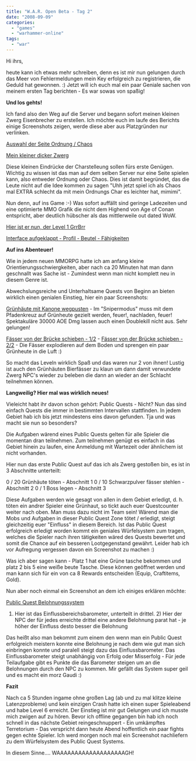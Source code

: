 ```yaml
---
title: "W.A.R. Open Beta - Tag 2"
date: "2008-09-09"
categories: 
  - "games"
  - "warhammer-online"
tags: 
  - "war"
---
```


Hi ihrs,

heute kann ich etwas mehr schreiben, denn es ist mir nun gelungen durch das Meer von Fehlermeldungen mein Key erfolgreich zu registrieren, die Geduld hat gewonnen. :) Jetzt will ich euch mal ein paar Geniale sachen von meinem ersten Tag berichten - Es war sowas von spaßig!

**Und los gehts!**

Ich fand also den Weg auf die Server und begann sofort meinen kleinen Zwerg Eisenbrecher zu erstellen. Ich möchte euch im laufe des Berichts einige Screenshots zeigen, werde diese aber aus Platzgründen nur verlinken.

[Auswahl der Seite Ordnung / Chaos](/wp-content/uploads/Warhammer/screenshot_003.jpg)

[Mein kleiner dicker Zwerg](/wp-content/uploads/Warhammer/screenshot_008.jpg)

Diese kleinen Eindrücke der Charstelleung sollen fürs erste Genügen. Wichtig zu wissen ist das man auf dem selben Server nur eine Seite spielen kann, also entweder Ordnung oder Chaos. Dies ist damit begründet, das die Leute nicht auf die Idee kommen zu sagen "Uhh jetzt spiel ich als Chaos mal EXTRA schlecht da mit mein Ordnungs Char es leichter hat, mimimi".

Nun denn, auf ins Game :-) Was sofort auffällt sind geringe Ladezeiten und eine optimierte MMO Grafik die nicht dem Highend von Age of Conan entspricht, aber deutlich hübscher als das mittlerweile out dated WoW.

[Hier ist er nun, der Level 1 GrrBrr](/wp-content/uploads/Warhammer/Grrbrr_M_000.jpg)

[Interface aufgeklappt - Profil - Beutel - Fähigkeiten](/wp-content/uploads/Warhammer/Grrbrr_M_002.jpg)

**Auf ins Abenteuer!**

Wie in jedem neuen MMORPG hatte ich am anfang kleine Orientierungsschwiergkeiten, aber nach ca 20 Minuten hat man dann geschnallt was Sache ist - Zumindest wenn man nicht komplett neu in diesem Genre ist.

Abwechslungsreiche und Unterhaltsame Quests von Beginn an bieten wirklich einen genialen Einstieg, hier ein paar Screenshots:

[](/wp-content/uploads/Warhammer/Grrbrr_M_006.jpg)[Grünhäute mit Kanone wegpusten](/wp-content/uploads/Warhammer/Grrbrr_M_006.jpg) - Im "Snipermodus" muss mit dem Pfadenkreuz auf Grünheute gezielt werden, feuer!, nachladen, feuer! Spektakuläre 30000 AOE Dmg lassen auch einen Doublekill nicht aus. Sehr gelungen!

[Fässer von der Brücke schieben - 1/2](/wp-content/uploads/Warhammer/Grrbrr_M_010.jpg) - [Fässer von der Brücke schieben - 2/2](/wp-content/uploads/Warhammer/Grrbrr_M_011.jpg) - Die Fässer explodieren auf dem Boden und sprengen ein paar Grünheute in die Luft :)

So macht das Leveln wirklich Spaß und das waren nur 2 von ihnen! Lustig ist auch den Grünhäuten Bierfässer zu klaun um dann damit verwundete Zwerg NPC's wieder zu beleben die dann an wieder an der Schlacht teilnehmen können.

**Langweilig? Hier mal was wirklich neues!**

Vieleicht habt ihr davon schon gehört: Public Quests - Nicht? Nun das sind einfach Quests die immer in bestimmten Intervallen stattfinden. In jedem Gebiet hab ich bis jetzt mindestens eins davon gefunden. Tja und was macht sie nun so besonders?

Die Aufgaben wärend eines Public Quests gelten für alle Spieler die momentan dran teilnehmen. Zum teilnehmen genügt es einfach in das Gebiet hinein zu laufen, eine Anmeldung mit Wartezeit oder ähnlichem ist nicht vorhanden.

Hier nun das erste Public Quest auf das ich als Zwerg gestoßen bin, es ist in 3 Abschnitte unterteilt:

0 / 20 Grünhäute töten - Abschnitt 1 0 / 10 Schwarzpulver fässer stehlen - Abschnitt 2 0 / 1 Boss legen - Abschnitt 3

Diese Aufgaben werden wie gesagt von allen in dem Gebiet erledigt, d. h. töten ein andrer Spieler eine Grünhaut, so tickt auch euer Questcounter weiter nach oben. Man muss dazu nicht im Team sein! Wärend man die Mobs und Aufgaben in dieser Public Quest Zone tötet / erledigt, steigt gleichzeitig euer "Einfluss" in diesem Bereich. Ist das Public Quest erfolgreich erledigt worden kommt ein geniales Würfelsystem zum tragen, welches die Spieler nach ihren tätigkeiten wäred des Quests bewertet und somit die Chance auf ein besseren Lootgegenstand gewährt. Leider hab ich vor Aufregung vergessen davon ein Screenshot zu machen :)

Was ich aber sagen kann - Platz 1 hat eine Grüne tasche bekommen und platz 2 bis 5 eine weiße beute Tasche. Diese können geöffnet werden und man kann sich für ein von ca 8 Rewards entscheiden (Equip, Craftitems, Gold).

Nun aber noch einmal ein Screenshot an dem ich einiges erklären möchte:

[Public Quest Belohnungssystem](/wp-content/uploads/Warhammer/Grrbrr_M_012_edit.jpg)

1) Hier ist das Einflussbereichsbarometer, unterteilt in drittel. 2) Hier der NPC der für jedes erreichte drittel eine andere Belohnung parat hat - je höher der Einfluss desto besser die Belohnung

Das heißt also man bekommt zum einem den wenn man ein Public Quest erfolgreich meistern konnte eine Belohnung je nach dem wie gut man sich einbringen konnte und paralell steigt dazu das Einflussbarometer. Das Einflussbarometer steigt unabhängig von Erfolg oder Misserfolg - Für jede Teilaufgabe gibt es Punkte die das Barometer steigen um an die Belohnungen durch den NPC zu kommen. Mir gefällt das System super geil und es macht ein morz Gaudi :)

**Fazit**

Nach ca 5 Stunden ingame ohne großen Lag (ab und zu mal klitze kleine Latenzprobleme) und kein einzigen Crash hatte ich einen super Spieleabend und habe Level 6 erreicht. Der Einstieg ist mir gut Gelungen und ich musste mich zwigen auf zu hören. Bevor ich offline gegangen bin hab ich noch schnell in das nächste Gebiet reingeschnuppert - Ein umkämpftes Terretorium - Das verspricht dann heute Abend hoffentlich ein paar fights gegen echte Spieler. Ich werd morgen noch mal ein Screenshot nachliefern zu dem Würfelsystem des Public Quest Systems.

In diesem Sinne.... WAAAAAAAAAAAAAAAAAAAGH!
